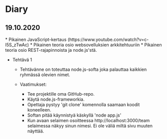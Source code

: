 <h1>Diary</h1>

<h2>19.10.2020</h2>
* Pikainen JavaScript-kertaus (https://www.youtube.com/watch?v=c-I5S_zTwAc)
* Pikainen teoria osio websovelluksien arkkitehtuuriin
* Pikainen teoria osio REST-rajapinnoista ja node.js'stä.

* Tehtävä 1
    * Tehtävänne on toteuttaa node.js-softa joka palauttaa kaikkien ryhmässä olevien nimet.
  
    * Vaatimukset:
        * Tee projektille oma GitHub-repo.
        * Käytä node.js-frameworkia.
        * Opettaja pystyy 'git clone' komennolla saamaan koodit koneelleen.
        * Softan pitää käynnistyä käskyllä 'node app.js'
        * Kun avaan selaimen osoitteessa http://localhost:3000/team selaimessa näkyy sinun nimesi. Ei ole väliä miltä sivu muuten näyttää. 